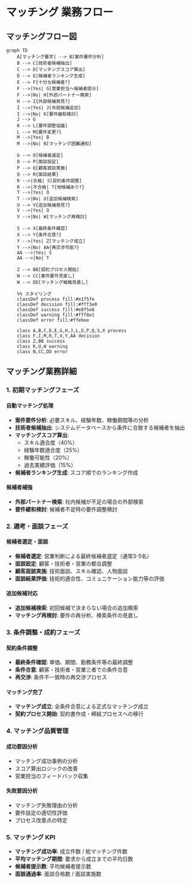 # マッチング 業務フロー

## マッチングフロー図

```mermaid
graph TD
    A[マッチング要求] --> B[案件要件分析]
    B --> C[技術者候補抽出]
    C --> D[マッチングスコア算出]
    D --> E[候補者ランキング生成]
    E --> F{十分な候補者?}
    F -->|Yes| G[営業担当へ候補者提示]
    F -->|No| H[外部パートナー検索]
    H --> I{外部候補発見?}
    I -->|Yes| J[外部候補追加]
    I -->|No| K[要件緩和検討]
    J --> G
    K --> L[要件調整協議]
    L --> M{要件変更?}
    M -->|Yes| B
    M -->|No| N[マッチング困難通知]
    
    G --> O[候補者選定]
    O --> P[面談設定]
    P --> Q[顧客面談実施]
    Q --> R{面談結果}
    R -->|合格| S[契約条件調整]
    R -->|不合格| T{他候補あり?}
    T -->|Yes| O
    T -->|No| U[追加候補検索]
    U --> V{追加候補発見?}
    V -->|Yes| O
    V -->|No| W[マッチング再検討]
    
    S --> X[最終条件確認]
    X --> Y{条件合意?}
    Y -->|Yes| Z[マッチング成立]
    Y -->|No| AA{再交渉可能?}
    AA -->|Yes| S
    AA -->|No| T
    
    Z --> BB[契約プロセス開始]
    N --> CC[案件要件見直し]
    W --> DD[マッチング戦略見直し]
    
    %% スタイリング
    classDef process fill:#e1f5fe
    classDef decision fill:#fff3e0
    classDef success fill:#e8f5e8
    classDef warning fill:#fff8e1
    classDef error fill:#ffebee
    
    class A,B,C,D,E,G,H,J,L,O,P,Q,S,X process
    class F,I,M,R,T,V,Y,AA decision
    class Z,BB success
    class K,U,W warning
    class N,CC,DD error
```

## マッチング業務詳細

### 1. 初期マッチングフェーズ
#### 自動マッチング処理
- **案件要件分析**: 必要スキル、経験年数、稼働期間等の分析
- **技術者候補抽出**: システムデータベースから条件に合致する候補者を抽出
- **マッチングスコア算出**: 
  - スキル適合度（40%）
  - 経験年数適合度（25%）
  - 稼働可能性（20%）
  - 過去実績評価（15%）
- **候補者ランキング生成**: スコア順でのランキング作成

#### 候補者補強
- **外部パートナー検索**: 社内候補が不足の場合の外部検索
- **要件緩和検討**: 候補者不足時の要件調整検討

### 2. 選考・面談フェーズ
#### 候補者選定・面談
- **候補者選定**: 営業判断による最終候補者選定（通常3-5名）
- **面談設定**: 顧客・技術者・営業の都合調整
- **顧客面談実施**: 技術面談、スキル確認、人物面談
- **面談結果評価**: 技術的適合性、コミュニケーション能力等の評価

#### 追加候補対応
- **追加候補検索**: 初回候補で決まらない場合の追加検索
- **マッチング再検討**: 要件の再分析、検索条件の見直し

### 3. 条件調整・成約フェーズ
#### 契約条件調整
- **最終条件確認**: 単価、期間、勤務条件等の最終調整
- **条件合意**: 顧客・技術者・営業三者での条件合意
- **再交渉**: 条件不一致時の再交渉プロセス

#### マッチング完了
- **マッチング成立**: 全条件合意による正式なマッチング成立
- **契約プロセス開始**: 契約書作成・締結プロセスへの移行

### 4. マッチング品質管理
#### 成功要因分析
- マッチング成功事例の分析
- スコア算出ロジックの改善
- 営業担当のフィードバック収集

#### 失敗要因分析
- マッチング失敗理由の分析
- 要件設定の適切性評価
- プロセス改善点の特定

### 5. マッチング KPI
- **マッチング成功率**: 成立件数 / 総マッチング件数
- **平均マッチング期間**: 要求から成立までの平均日数
- **候補者提示数**: 平均候補者提示数
- **面談通過率**: 面談合格数 / 面談実施数